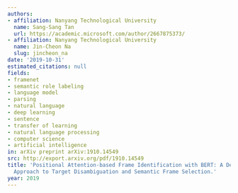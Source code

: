 ```yaml
---
authors:
- affiliation: Nanyang Technological University
  name: Sang-Sang Tan
  url: https://academic.microsoft.com/author/2667875373/
- affiliation: Nanyang Technological University
  name: Jin-Cheon Na
  slug: jincheon_na
date: '2019-10-31'
estimated_citations: null
fields:
- framenet
- semantic role labeling
- language model
- parsing
- natural language
- deep learning
- sentence
- transfer of learning
- natural language processing
- computer science
- artificial intelligence
in: arXiv preprint arXiv:1910.14549
src: http://export.arxiv.org/pdf/1910.14549
title: 'Positional Attention-based Frame Identification with BERT: A Deep Learning
  Approach to Target Disambiguation and Semantic Frame Selection.'
year: 2019
---
```


